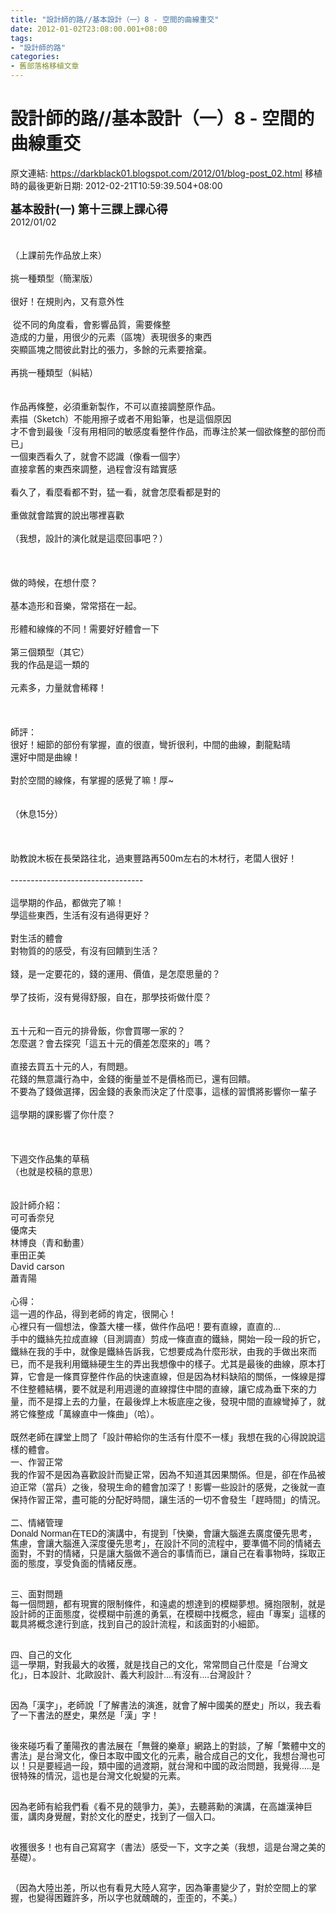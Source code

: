 ```yaml
---
title: "設計師的路//基本設計（一）8 - 空間的曲線重交"
date: 2012-01-02T23:08:00.001+08:00
tags: 
- "設計師的路"
categories:
- 舊部落格移植文章
---
```


# 設計師的路//基本設計（一）8 - 空間的曲線重交

原文連結: https://darkblack01.blogspot.com/2012/01/blog-post_02.html
移植時的最後更新日期: 2012-02-21T10:59:39.504+08:00

<b><span style="font-size: large;">基本設計(一) 第十三課上課心得</span></b><br />2012/01/02<br /><br /><br />（上課前先作品放上來）<br /><br />挑一種類型（簡潔版）<br /><br />很好！在規則內，又有意外性<br /><br />&nbsp;從不同的角度看，會影響品質，需要條整<br />造成的力量，用很少的元素（區塊）表現很多的東西<br />突顯區塊之間彼此對比的張力，多餘的元素要捨棄。<br /><br />再挑一種類型（糾結）<br /><br /><a name='more'></a><br />作品再條整，必須重新製作，不可以直接調整原作品。<br />素描（Sketch）不能用擦子或者不用鉛筆，也是這個原因<br />才不會到最後「沒有用相同的敏感度看整件作品，而專注於某一個欲條整的部份而已」<br />一個東西看久了，就會不認識（像看一個字）<br />直接拿舊的東西來調整，過程會沒有踏實感<br /><br />看久了，看麼看都不對，猛一看，就會怎麼看都是對的<br /><br />重做就會踏實的說出哪裡喜歡<br /><br />（我想，設計的演化就是這麼回事吧？）<br /><br /><br /><br />做的時候，在想什麼？<br /><br />基本造形和音樂，常常搭在一起。<br /><br />形體和線條的不同！需要好好體會一下<br /><br />第三個類型（其它）<br />我的作品是這一類的<br /><br />元素多，力量就會稀釋！<br /><br /><br /><br />師評：<br />很好！細節的部份有掌握，直的很直，彎折很利，中間的曲線，劃龍點晴<br />還好中間是曲線！<br /><br />對於空間的線條，有掌握的感覺了嘛！厚~<br /><br /><br />（休息15分）<br /><br /><br /><br />助教說木板在長榮路往北，過東豐路再500m左右的木材行，老闆人很好！<br /><br />---------------------------------<br /><br />這學期的作品，都做完了嘛！<br />學這些東西，生活有沒有過得更好？<br /><br />對生活的體會<br />對物質的的感受，有沒有回饋到生活？<br /><br />錢，是一定要花的，錢的運用、價值，是怎麼思量的？<br /><br />學了技術，沒有覺得舒服，自在，那學技術做什麼？<br /><br /><br />五十元和一百元的排骨飯，你會買哪一家的？<br />怎麼選？會去探究「這五十元的價差怎麼來的」嗎？<br /><br />直接去買五十元的人，有問題。<br />花錢的無意識行為中，金錢的衡量並不是價格而已，還有回饋。<br />不要為了錢做選擇，因金錢的表象而決定了什麼事，這樣的習慣將影響你一輩子<br /><br />這學期的課影響了你什麼？<br /><br /><br /><br />下週交作品集的草稿<br />（也就是校稿的意思）<br /><br /><br />設計師介紹：<br />可可香奈兒<br />優席夫<br />林博良（青和動畫）<br />車田正美<br />David carson<br />蕭青陽<br /><br />心得：<br />這一週的作品，得到老師的肯定，很開心！<br />心裡只有一個想法，像蓋大樓一樣，做件作品吧！要有直線，直直的...<br />手中的鐵絲先拉成直線（目測調直）剪成一條直直的鐵絲，開始一段一段的折它，鐵絲在我的手中，就像是鐵絲告訴我，它想要成為什麼形狀，由我的手做出來而已，而不是我利用鐵絲硬生生的弄出我想像中的樣子。尤其是最後的曲線，原本打算，它會是一條貫穿整件作品的快速直線，但是因為材料缺陷的關係，一條線是撐不住整體結構，要不就是利用週邊的直線撐住中間的直線，讓它成為垂下來的力量，而不是撐上去的力量，在最後焊上木板底座之後，發現中間的直線彎掉了，就將它條整成「萬線直中一條曲」（哈）。<br /><br />既然老師在課堂上問了「設計帶給你的生活有什麼不一樣」我想在我的心得說說這樣的體會。<br />一、作習正常<br />我的作習不是因為喜歡設計而變正常，因為不知道其因果關係。但是，卻在作品被迫正常（當兵）之後，發現生命的體會加深了！影響一些設計的感覺，之後就一直保持作習正常，盡可能的分配好時間，讓生活的一切不會發生「趕時間」的情況。<br /><br />二、情緒管理<br /><span style="font-family: arial, sans-serif;"><span style="line-height: 16px;">Donald Norman在TED的演講中，有提到「快樂，會讓大腦進去廣度優先思考，焦慮，會讓大腦進入深度優先思考」，在設計不同的流程中，要準備不同的情緒去面對，不對的情緒，只是讓大腦做不適合的事情而已，讓自己在看事物時，採取正面的態度，享受負面的情緒反應。</span></span><br /><span style="font-family: arial, sans-serif;"><span style="line-height: 16px;"><br /></span></span><br /><span style="font-family: arial, sans-serif;"><span style="line-height: 16px;">三、面對問題</span></span><br /><span style="font-family: arial, sans-serif;"><span style="line-height: 16px;">每一個問題，都有現實的限制條件，和遠處的想達到的模糊夢想。擁抱限制，就是設計師的正面態度，從模糊中前進的勇氣，在模糊中找概念，經由「專案」這樣的載具將概念達行到底，找到自己的設計流程，和該面對的小細節。</span></span><br /><span style="font-family: arial, sans-serif;"><span style="line-height: 16px;"><br /></span></span><br /><span style="font-family: arial, sans-serif;"><span style="line-height: 16px;">四、自己的文化</span></span><br /><span style="font-family: arial, sans-serif;"><span style="line-height: 16px;">這一學期，對我最大的收獲，就是找自己的文化，常常問自己什麼是「台灣文化」，日本設計、北歐設計、義大利設計....有沒有....台灣設計？</span></span><br /><span style="font-family: arial, sans-serif;"><span style="line-height: 16px;"><br /></span></span><br /><span style="font-family: arial, sans-serif;"><span style="line-height: 16px;">因為「漢字」，老師說「了解書法的演進，就會了解中國美的歷史」所以，我去看了一下書</span></span><span style="font-family: arial, sans-serif; line-height: 16px;">法的歷史，果然是「漢」字！</span><br /><span style="font-family: arial, sans-serif;"><span style="line-height: 16px;"><br /></span></span><br /><span style="font-family: arial, sans-serif; line-height: 16px;">後來碰巧看了董陽孜的書法展在「無聲的樂章」網路上的對談，了解「繁體中文的書法」是台灣文化，像日本取中國文化的元素，融合成自己的文化，我想台灣也可以！只是要經過一段，類中國的過渡期，就台灣和中國的政治問題，我覺得.....是很特殊的情況，這也是台灣文化蛻變的元素。</span><br /><span style="font-family: arial, sans-serif;"><span style="line-height: 16px;"><br /></span></span><br /><span style="font-family: arial, sans-serif; line-height: 16px;">因為老師有給我們看《看不見的競爭力，美》，</span><span style="font-family: arial, sans-serif;"><span style="line-height: 16px;">去聽蔣勳的演講，在高雄漢神巨蛋，講肉身覺醒，對於文化的歷史，找到了一個入口。</span></span><br /><span style="font-family: arial, sans-serif;"><span style="line-height: 16px;"><br /></span></span><br /><span style="font-family: arial, sans-serif;"><span style="line-height: 16px;">收獲很多！也有自己寫寫字（書法）感受一下，文字之美（我想，這是台灣之美的基礎）。</span></span><br /><span style="font-family: arial, sans-serif;"><span style="line-height: 16px;"><br /></span></span><br /><span style="font-family: arial, sans-serif;"><span style="line-height: 16px;">（因為大陸出差，所以也有看見大陸人寫字，因為筆畫變少了，對於空間上的掌握，也變得困難許多，所以字也就醜醜的，歪歪的，不美。）</span></span>
